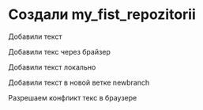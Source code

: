 ﻿# Создали my_fist_repozitorii

Добавили текст

Добавили текс через брайзер

Добавили текст локально

Добавили текст в новой ветке  newbranch

Разрешаем конфликт текс в браузере
